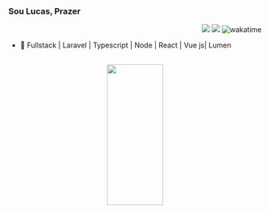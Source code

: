 ### Sou Lucas, Prazer 
<div align="right">
  <a href = "mailto:lucasmartinsde@gmail.com"><img src="https://img.shields.io/badge/-Gmail-%23333?style=for-the-badge&logo=gmail&logoColor=white" target="_blank"></a>
  <a href="https://www.linkedin.com/in/lucas-martins-4a4b55190/" target="_blank"><img src="https://img.shields.io/badge/-LinkedIn-%230077B5?style=for-the-badge&logo=linkedin&logoColor=white" target="_blank"></a>
  <img src="https://wakatime.com/badge/user/ae549eb0-f6ab-4a6d-ae6b-c792312ec6d9.svg" alt="wakatime" />
</div>
 
  


- 🔭 Fullstack | Laravel | Typescript | Node | React | Vue js| Lumen

##
<div align="center">
  <a href="https://github.com/htmlucas">
  <img width="47%" height="280em" src="https://github-readme-stats.vercel.app/api/top-langs/?username=htmlucas&layout=compact&langs_count=7&theme=onedark"/>


  ##
 
 

